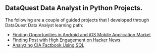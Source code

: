 ## DataQuest Data Analyst in Python Projects.
The following are a couple of guided projects that I developed through DataQuest Data Analyst learning path:
  * [Finding Opportunities in Android and iOS Mobile Application Market](https://github.com/Nena-Untung/DataQuest-Data-Analyst-In-Python-Projects/blob/master/Project%201%20-%20Finding%20Opportunities%20in%20Android%20and%20iOS%20Mobile%20Application%20Market/Finding%20Opportunities%20in%20Android%20and%20iOS%20Mobile%20Application%20Market.ipynb) 
  * [Finding Post with High Engagement on Hacker News](https://github.com/Nena-Untung/DataQuest-Data-Analyst-In-Python-Projects/blob/master/Project%202%20-%20Finding%20Post%20with%20High%20Engagement%20on%20Hacker%20News/Finding%20Post%20with%20High%20Engagement%20on%20Hacker%20News.ipynb) 
  * [Analyzing CIA Factbook Using SQL](https://github.com/Nena-Untung/DataQuest-Data-Analyst-In-Python-Projects/blob/master/Project%203%20-%20Analyzing%20CIA%20Factbook%20Using%20SQL/Analyzing%20CIA%20Factbook%20Data%20Using%20SQL.ipynb) 
